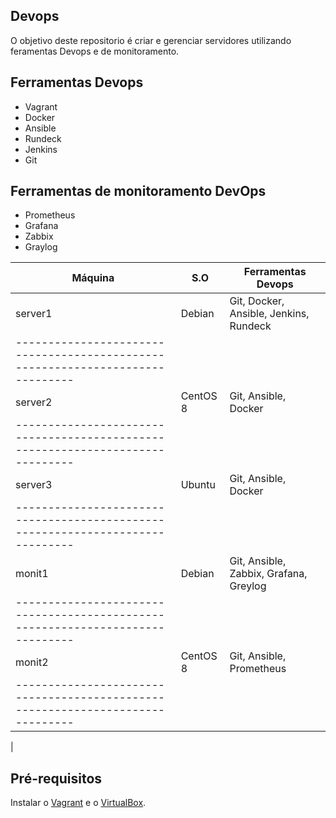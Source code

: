 ## Devops

O objetivo deste repositorio é criar e gerenciar servidores utilizando feramentas Devops e de monitoramento.

## Ferramentas Devops

- Vagrant
- Docker
- Ansible
- Rundeck
- Jenkins
- Git

## Ferramentas de monitoramento DevOps

- Prometheus
- Grafana
- Zabbix
- Graylog

| Máquina             |      S.O      |        Ferramentas Devops             |
|---------------------|---------------|---------------------------------------|
|server1              |    Debian     |Git, Docker, Ansible, Jenkins, Rundeck |
------------------------------------------------------------------------------|
|server2              |    CentOS 8   | Git, Ansible, Docker                  |
------------------------------------------------------------------------------|
|server3              |    Ubuntu     | Git, Ansible, Docker                  |
------------------------------------------------------------------------------|
|monit1               |    Debian     | Git, Ansible, Zabbix, Grafana, Greylog|
------------------------------------------------------------------------------|
|monit2               |    CentOS  8  | Git, Ansible, Prometheus              |
------------------------------------------------------------------------------|                     
|
## Pré-requisitos

Instalar o [Vagrant](https://www.vagrantup.com/) e o [VirtualBox](https://www.virtualbox.org/).



